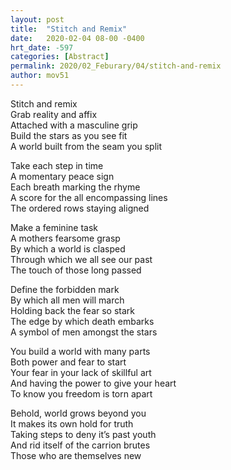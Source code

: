 ```yaml
---
layout: post
title:  "Stitch and Remix"
date:   2020-02-04 08-00 -0400
hrt_date: -597
categories: [Abstract]
permalink: 2020/02_Feburary/04/stitch-and-remix
author: mov51
---
```

Stitch and remix  
Grab reality and affix  
Attached with a masculine grip  
Build the stars as you see fit  
A world built from the seam you split  

Take each step in time  
A momentary peace sign  
Each breath marking the rhyme  
A score for the all encompassing lines  
The ordered rows staying aligned  

Make a feminine task  
A mothers fearsome grasp  
By which a world is clasped  
Through which we all see our past  
The touch of those long passed  

Define the forbidden mark  
By which all men will march  
Holding back the fear so stark  
The edge by which death embarks  
A symbol of men amongst the stars  

You build a world with many parts  
Both power and fear to start  
Your fear in your lack of skillful art  
And having the power to give your heart  
To know you freedom is torn apart  

Behold, world grows beyond you  
It makes its own hold for truth  
Taking steps to deny it’s past youth  
And rid itself of the carrion brutes  
Those who are themselves new  
